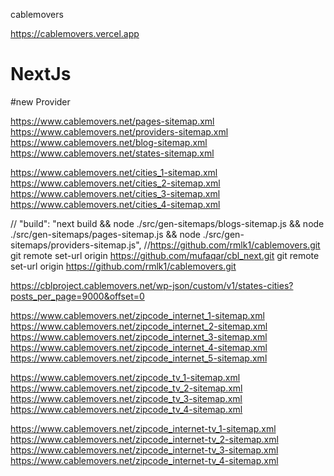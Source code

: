 cablemovers

https://cablemovers.vercel.app

# NextJs

#new Provider



https://www.cablemovers.net/pages-sitemap.xml
https://www.cablemovers.net/providers-sitemap.xml
https://www.cablemovers.net/blog-sitemap.xml
https://www.cablemovers.net/states-sitemap.xml


https://www.cablemovers.net/cities_1-sitemap.xml
https://www.cablemovers.net/cities_2-sitemap.xml
https://www.cablemovers.net/cities_3-sitemap.xml
https://www.cablemovers.net/cities_4-sitemap.xml



//   "build": "next build && node ./src/gen-sitemaps/blogs-sitemap.js && node ./src/gen-sitemaps/pages-sitemap.js && node ./src/gen-sitemaps/providers-sitemap.js",
//https://github.com/rmlk1/cablemovers.git
git remote set-url origin https://github.com/mufaqar/cbl_next.git
git remote set-url origin https://github.com/rmlk1/cablemovers.git




https://cblproject.cablemovers.net/wp-json/custom/v1/states-cities?posts_per_page=9000&offset=0

https://www.cablemovers.net/zipcode_internet_1-sitemap.xml
https://www.cablemovers.net/zipcode_internet_2-sitemap.xml
https://www.cablemovers.net/zipcode_internet_3-sitemap.xml
https://www.cablemovers.net/zipcode_internet_4-sitemap.xml
https://www.cablemovers.net/zipcode_internet_5-sitemap.xml



https://www.cablemovers.net/zipcode_tv_1-sitemap.xml
https://www.cablemovers.net/zipcode_tv_2-sitemap.xml
https://www.cablemovers.net/zipcode_tv_3-sitemap.xml
https://www.cablemovers.net/zipcode_tv_4-sitemap.xml


https://www.cablemovers.net/zipcode_internet-tv_1-sitemap.xml
https://www.cablemovers.net/zipcode_internet-tv_2-sitemap.xml
https://www.cablemovers.net/zipcode_internet-tv_3-sitemap.xml
https://www.cablemovers.net/zipcode_internet-tv_4-sitemap.xml


